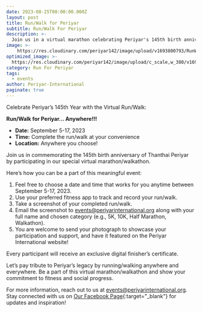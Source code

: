 ```yaml
---
date: 2023-08-25T00:00:00.000Z
layout: post
title: Run/Walk for Periyar
subtitle: Run/Walk For Periyar
description: >-
  Join us in a virtual marathon celebrating Periyar's 145th birth anniversary.
image: >-
    https://res.cloudinary.com/periyar142/image/upload/v1693800793/RunWalkPeriyar_reirgm.jpg
optimized_image: >-
  https://res.cloudinary.com/periyar142/image/upload/c_scale,w_380/v1693800793/RunWalkPeriyar_reirgm.jpg
category: Run For Periyar
tags:
  - events
author: Periyar-International
paginate: true
---
```


Celebrate Periyar’s 145th Year with the Virtual Run/Walk:

**Run/Walk for Periyar... Anywhere!!!**

- **Date:** September 5-17, 2023
- **Time:** Complete the run/walk at your convenience
- **Location:** Anywhere you choose!

Join us in commemorating the 145th birth anniversary of Thanthai Periyar by participating in our special virtual marathon/walkathon. 

Here’s how you can be a part of this meaningful event:

1. Feel free to choose a date and time that works for you anytime between September 5-17, 2023.
2. Use your preferred fitness app to track and record your run/walk.
3. Take a screenshot of your completed run/walk.
4. Email the screenshot to [events@periyarinternational.org](mailto:events@periyarinternational.org) along with your full name and chosen category (e.g., 5K, 10K, Half Marathon, Walkathon).
5. You are welcome to send your photograph to showcase your participation and support, and have it featured on the Periyar International website!

Every participant will receive an exclusive digital finisher’s certificate.

Let’s pay tribute to Periyar’s legacy by running/walking anywhere and everywhere. Be a part of this virtual marathon/walkathon and show your commitment to fitness and social progress.

For more information, reach out to us at [events@periyarinternational.org](mailto:events@periyarinternational.org). Stay connected with us on [Our Facebook Page](https://www.facebook.com/periyarusa){:target="_blank"} for updates and inspiration!

<!--**Click [here](/register/) to register!!!**-->